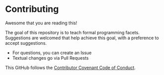# Contributing

Awesome that you are reading this!

The goal of this repository is to teach formal programming facets.
Suggestions are welcomed that help achieve this goal,
with a preference to accept suggestions.

* For questions, you can create an Issue
* Textual changes go via Pull Requests

This GitHub follows the [Contributor Covenant Code of Conduct](CODE_OF_CONDUCT.md).
